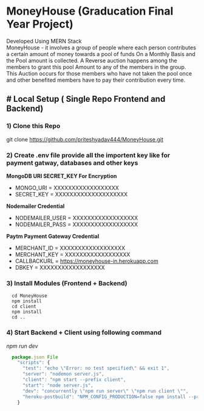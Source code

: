 # MoneyHouse (Graducation Final Year Project)  
Developed Using MERN Stack <br/>
MoneyHouse - it involves a group of people where each person contributes a certain amount of money towards a pool of funds On a Monthly Basis and the Pool amount is collected. 
A Reverse auction happens among the members to grant this pool Amount to any of the members in the group. 
This Auction occurs for those members who have not taken the pool once and other benefited members have to pay their contribution every time.



## # Local Setup ( Single Repo Frontend and Backend)
### 1) Clone this Repo 
git clone https://github.com/priteshyadav444/MoneyHouse.git
### 2) Create .env file provide all the importent key like for payment gatway, databases and other keys
**MongoDB URI SECRET_KEY For Encryption**
-   MONGO_URI = XXXXXXXXXXXXXXXXXX
-   SECRET_KEY = XXXXXXXXXXXXXXXXXXXX

**Nodemailer Credential**
-   NODEMAILER_USER = XXXXXXXXXXXXXXXXXX
-   NODEMAILER_PASS = XXXXXXXXXXXXXXXXXX 

**Paytm Payment Gateway Credential**
-   MERCHANT_ID = XXXXXXXXXXXXXXXXXX
-   MERCHANT_KEY = XXXXXXXXXXXXXXXXXX 
-   CALLBACKURL = https://moneyhouse-in.herokuapp.com 
-   DBKEY = XXXXXXXXXXXXXXXXXX

### 3) Install Modules (Frontend + Backend)
      cd MoneyHouse
      npm install
      cd client
      npm install
      cd ..
  
### 4) Start Backend + Client using following command
  *npm run dev*
  ```javascript
    package.json File
      "scripts": {
        "test": "echo \"Error: no test specified\" && exit 1",
        "server": "nodemon server.js",
        "client": "npm start --prefix client",
        "start": "node server.js",
        "dev": "concurrently \"npm run server\" \"npm run client \"",
        "heroku-postbuild": "NPM_CONFIG_PRODUCTION=false npm install --prefix client && npm run build --prefix client"
      }

```
